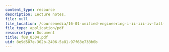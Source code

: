 ```yaml
---
content_type: resource
description: Lecture notes.
file: null
file_location: /coursemedia/16-01-unified-engineering-i-ii-iii-iv-fall-2005-spring-2006/8e9d587e302b24065a8197f63e733b6b_f08_0304.pdf
file_type: application/pdf
resourcetype: Document
title: f08_0304.pdf
uid: 8e9d587e-302b-2406-5a81-97f63e733b6b
---
```

